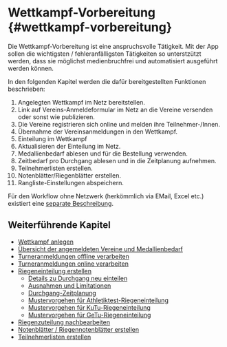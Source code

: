 # Wettkampf-Vorbereitung {#wettkampf-vorbereitung}

Die Wettkampf-Vorbereitung ist eine anspruchsvolle Tätigkeit. Mit der App sollen die wichtigsten / fehleranfälligsten Tätigkeiten so unterstzützt werden, dass sie möglichst medienbruchfrei und automatisiert ausgeführt werden können.

In den folgenden Kapitel werden die dafür bereitgestellten Funktionen beschrieben:

1.  Angelegten Wettkampf im Netz bereitstellen.
2.  Link auf Vereins-Anmeldeformular im Netz an die
    Vereine versenden oder sonst wie publizieren.
3.  Die Vereine registrieren sich online und melden ihre
    Teilnehmer-/Innen.
4.  Übernahme der Vereinsanmeldungen in den Wettkampf.
5.  Einteilung im Wettkampf
6.  Aktualisieren der Einteilung im Netz.
7.  Medallienbedarf ablesen und für die Bestellung verwenden.
8.  Zeitbedarf pro Durchgang ablesen und in die Zeitplanung aufnehmen.
9.  Teilnehmerlisten erstellen.
10. Notenblätter/Riegenblätter erstellen.
11. Rangliste-Einstellungen abspeichern.

Für den Workflow ohne Netzwerk (herkömmlich via EMail, Excel etc.) existiert eine [separate Beschreibung](offline-einfuehrung.md).

## Weiterführende Kapitel

* [Wettkampf anlegen](wettkampf_anlegen.md)
* [Übersicht der angemeldeten Vereine und Medallienbedarf](wettkampf_uebersicht.md)
* [Turneranmeldungen offline verarbeiten](turneranmeldungen_verarbeiten_offline.md)
* [Turneranmeldungen online verarbeiten](turneranmeldungen_verarbeiten_online.md)
* [Riegeneinteilung erstellen](riegeneinteilung_erstellen.md)
  * [Details zu Durchgang neu einteilen](durchgang-neu-einteilen.md)
  * [Ausnahmen und Limitationen](ausnahmen-limitationen.md)
  * [Durchgang-Zeitplanung](durchgang-zeitplanung.md)
  * [Mustervorgehen für Athletiktest-Riegeneinteilung](riegeneinteilung_erstellen_mustervorgehen_att.md)
  * [Mustervorgehen für KuTu-Riegeneinteilung](riegeneinteilung_erstellen_mustervorgehen_kutu.md)
  * [Mustervorgehen für GeTu-Riegeneinteilung](riegeneinteilung_erstellen_mustervorgehen_getu.md)
* [Riegenzuteilung nachbearbeiten](riegenzuteilung_nachbearbeiten.md)
* [Notenblätter / Riegennotenblätter erstellen](notenblatter__riegennotenblatter_erstellen.md)
* [Teilnehmerlisten erstellen](teilnehmerlisten_erstellen.md)

